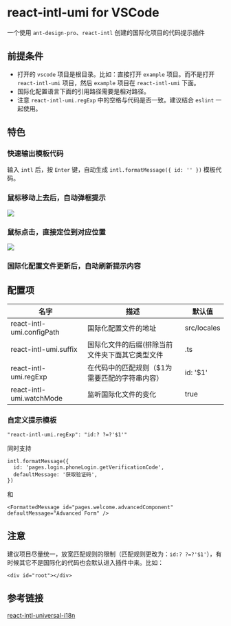 # react-intl-umi for VSCode

一个使用 `ant-design-pro`、`react-intl` 创建的国际化项目的代码提示插件

## 前提条件

- 打开的 `vscode` 项目是根目录。比如：直接打开 `example` 项目。而不是打开 `react-intl-umi` 项目，然后 `example` 项目在 `react-intl-umi` 下面。
- 国际化配置语言下面的引用路径需要是相对路径。
- 注意 `react-intl-umi.regExp` 中的空格与代码是否一致。建议结合 `eslint` 一起使用。

## 特色

### 快速输出模板代码

输入 `intl` 后，按 `Enter` 键，自动生成 `intl.formatMessage({ id: '' })` 模板代码。

### 鼠标移动上去后，自动弹框提示

![](https://gitee.com/xiangming25/picture/raw/master/2021-12-5/1638714132577-image.png)

### 鼠标点击，直接定位到对应位置

![](https://mmbiz.qpic.cn/mmbiz_gif/kTnUXxRKH9wNia7PXDUjs4iaUNYEEoPxcm9UdHw1eHWp79ficX0PTBiaUD5tjCRHo2QHvrK2tnxeEuAplq2fPqqQlA/0?wx_fmt=gif)



### 国际化配置文件更新后，自动刷新提示内容


## 配置项

名字 | 描述 | 默认值
---|---|---
react-intl-umi.configPath | 国际化配置文件的地址 | src/locales
react-intl-umi.suffix | 国际化文件的后缀(排除当前文件夹下面其它类型文件 | .ts
react-intl-umi.regExp | 在代码中的匹配规则（$1为需要匹配的字符串内容） | id: '$1'
react-intl-umi.watchMode | 监听国际化文件的变化 | true

### 自定义提示模板

`"react-intl-umi.regExp": "id:? ?=?'$1'"`

同时支持

```
intl.formatMessage({
  id: 'pages.login.phoneLogin.getVerificationCode',
  defaultMessage: '获取验证码',
})
```

和

```
<FormattedMessage id="pages.welcome.advancedComponent" defaultMessage="Advanced Form" />
```

## 注意

建议项目尽量统一，放宽匹配规则的限制（匹配规则更改为：`id:? ?=?'$1'`），有时候其它不是国际化的代码也会默认进入插件中来。比如：

```
<div id="root"></div>
```

## 参考链接

[react-intl-universal-i18n](https://github.com/Java-http/react-intl-universal-i18n)